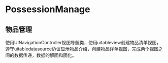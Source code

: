 PossessionManage
================

物品管理
 -------------
使用UINavigationController视图导航类，使用uitableview创建物品清单视图，遵守uitabledatasource协议显示物品介绍，创建物品详单视图，完成两个视图之间的数据传递，数据的解固和固化。
 ######
